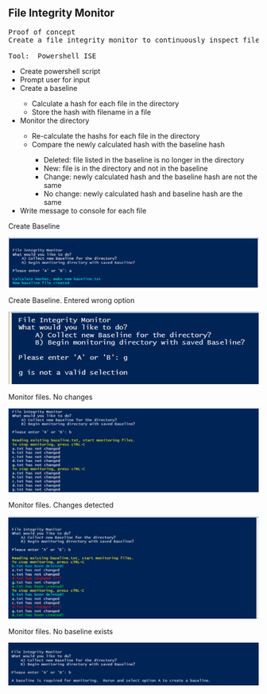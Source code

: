 ## File Integrity Monitor
<pre>Proof of concept
Create a file integrity monitor to continuously inspect files and raise an alert if a file changes.

Tool:  Powershell ISE</pre>

<ul>
  <li> Create powershell script</li>
  <li>Prompt user for input</li>
  <li>Create a baseline</li>
    <ul>
      <li>Calculate a hash for each file in the directory</li>
      <li>Store the hash with filename in a file</li>
    </ul>
  <li>Monitor the directory</li>
     <ul>
       <li>Re-calculate the hashs for each file in the directory</li>
       <li>Compare the newly calculated hash with the baseline hash</li>
       <ul>
        <li>Deleted:  file listed in the baseline is no longer in the directory</li>
        <li>New: file is in the directory and not in the baseline</li>
        <li>Change: newly calculated hash and the baseline hash are not the same</li>
        <li>No change: newly calculated hash and baseline hash are the same</li>
       </ul>
     </ul>
  <li>Write message to console for each file</li>
</ul>

<p>Create Baseline</p>

![Create Baseline](https://github.com/Sarah269/potential-cyber-doodle/blob/main/FIM/FIM_2.png)

<p>Create Baseline.  Entered wrong option</p>

![Entered wrong option](https://github.com/Sarah269/potential-cyber-doodle/blob/main/FIM/FIM_1.png)

<p>Monitor files.  No changes</p>

![Monitor files. No changes](https://github.com/Sarah269/potential-cyber-doodle/blob/main/FIM/FIM_3.png)

<p>Monitor files.  Changes detected</p>

![Monitor files. Changes detected](https://github.com/Sarah269/potential-cyber-doodle/blob/main/FIM/FIM_4.png)

<p>Monitor files.  No baseline exists</p>

![Monitor files. No baseline exists](https://github.com/Sarah269/potential-cyber-doodle/blob/main/FIM/FIM_nobase.png)


